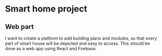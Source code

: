 # Smart home project
## Web part
I want to create a platform to add building plans and modules, so that every part of smart house will be depicted and easy to access. This should be done as a web app using React and Firebase.
